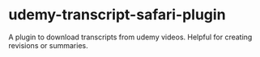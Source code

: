 # udemy-transcript-safari-plugin
A plugin to download transcripts from udemy videos. Helpful for creating revisions or summaries.
